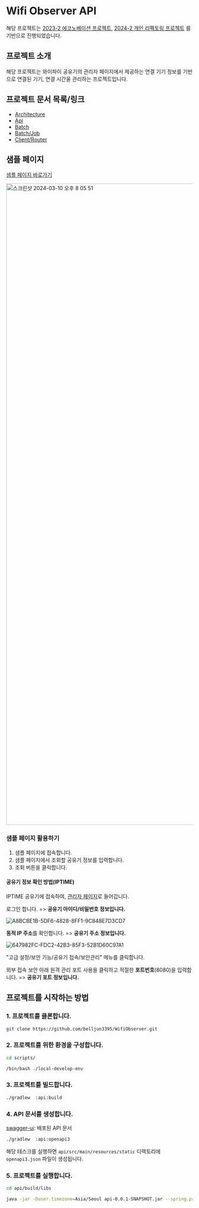 # Wifi Observer API

해당
프로젝트는 [2023-2 에코노베이션 프로젝트](https://github.com/belljun3395/WifiObserver/tree/legacy/econo-forest-iptime?tab=readme-ov-file), [2024-2 개인 리펙토링 프로젝트](https://github.com/belljun3395/WifiObserver/tree/legacy/obs-v1?tab=readme-ov-file)
를 기반으로 진행되었습니다.

## 프로젝트 소개

해당 프로젝트는 와이파이 공유기의 관리자 페이지에서 제공하는 연결 기기 정보를 기반으로 연결된 기기, 연결 시간울 관리하는 프로젝트입니다.

## 프로젝트 문서 목록/링크

- [Architecture](./ARCHITECTURE.md)
- [Api](./api/README.md)
- [Batch](./batch/README.md)
- [Batch/Job](./batch/JOBREADME.md)
- [Client/Router](./client/router/README.md)

## 샘플 페이지

[샘플 페이지 바로가기](https://wifiobserver.store/sample)

<img width="1728" alt="스크린샷 2024-03-10 오후 8 05 51" src="https://github.com/belljun3395/WifiObserver/assets/102807742/42d92f58-fd33-43b5-b3b8-0acbd47526b9">

### 샘플 페이지 활용하기

1. 샘플 페이지에 접속합니다.
2. 샘플 페이지에서 조회할 공유기 정보를 입력합니다.
3. 조회 버튼을 클릭합니다.

#### 공유기 정보 확인 방법(IPTIME)

IPTIME 공유기에 접속하여, [관리자 페이지](http://192.168.0.1/sess-bin/login_session.cgi)로 들어갑니다.

로그인 합니다. => **공유기 아이디/비밀번호 정보입니다.**

![A8BCBE1B-5DF6-4828-8FF1-9C848E7D3CD7](https://github.com/belljun3395/WifiObserver/assets/102807742/da532bad-0ff1-4cdc-bb5b-18f6461518eb)

**동적 IP 주소**를 확인합니다. => **공유기 주소 정보입니다.**

![647982FC-FDC2-42B3-85F3-52B1D60C97A1](https://github.com/belljun3395/WifiObserver/assets/102807742/a1e6f00b-277c-4173-9cca-69a5c6ae371c)

"고급 설정/보안 기능/공유기 접속/보안관리" 메뉴를 클릭합니다.

외부 접속 보안 아래 원격 관리 포트 사용을 클릭하고 적절한 **포트번호**(8080)을 입력합니다. => **공유기 포트 정보입니다.**

## 프로젝트를 시작하는 방법

### 1. 프로젝트를 클론합니다.

```bash
git clone https://github.com/belljun3395/WifiObserver.git
```

### 2. 프로젝트를 위한 환경을 구성합니다.

```bash
cd scripts/

/bin/bash ./local-develop-env
```

### 3. 프로젝트를 빌드합니다.

```bash
./gradlew  :api:build
```

### 4. API 문서를 생성합니다.

[swagger-ui](https://wifiobserver.store/docs/swagger-ui/index.html): 배포된 API 문서

```bash
./gradlew  :api:openapi3
```

해당 테스크를 실행하면 `api/src/main/resources/static` 디렉토리에 `openapi3.json` 파일이 생성됩니다.

### 5. 프로젝트를 실행합니다.

```bash
cd api/build/libs

java -jar -Duser.timezone=Asia/Seoul api-0.0.1-SNAPSHOT.jar --spring.profiles.active=local
```
